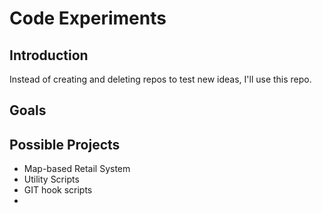 # Code Experiments
## Introduction
Instead of creating and deleting repos to test new ideas, I'll use this repo.
## Goals


## Possible Projects
* Map-based Retail System
* Utility Scripts
* GIT hook scripts
* 